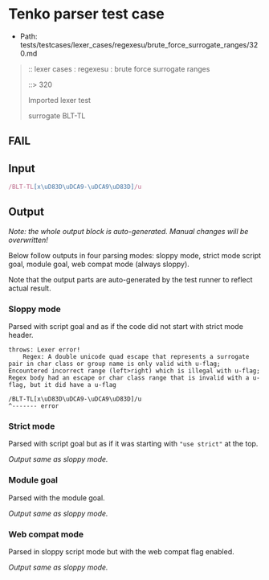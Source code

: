 # Tenko parser test case

- Path: tests/testcases/lexer_cases/regexesu/brute_force_surrogate_ranges/320.md

> :: lexer cases : regexesu : brute force surrogate ranges
>
> ::> 320
>
> Imported lexer test
>
> surrogate BLT-TL

## FAIL

## Input

`````js
/BLT-TL[x\uD83D\uDCA9-\uDCA9\uD83D]/u
`````

## Output

_Note: the whole output block is auto-generated. Manual changes will be overwritten!_

Below follow outputs in four parsing modes: sloppy mode, strict mode script goal, module goal, web compat mode (always sloppy).

Note that the output parts are auto-generated by the test runner to reflect actual result.

### Sloppy mode

Parsed with script goal and as if the code did not start with strict mode header.

`````
throws: Lexer error!
    Regex: A double unicode quad escape that represents a surrogate pair in char class or group name is only valid with u-flag; Encountered incorrect range (left>right) which is illegal with u-flag; Regex body had an escape or char class range that is invalid with a u-flag, but it did have a u-flag

/BLT-TL[x\uD83D\uDCA9-\uDCA9\uD83D]/u
^------- error
`````

### Strict mode

Parsed with script goal but as if it was starting with `"use strict"` at the top.

_Output same as sloppy mode._

### Module goal

Parsed with the module goal.

_Output same as sloppy mode._

### Web compat mode

Parsed in sloppy script mode but with the web compat flag enabled.

_Output same as sloppy mode._
